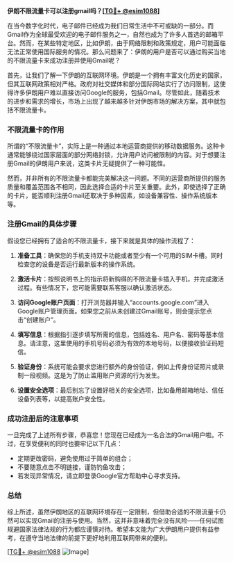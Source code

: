 **伊朗不限流量卡可以注册gmail吗？[[TG💪+ @esim1088](https://t.me/s/esim1088)]**

在当今数字化时代，电子邮件已经成为我们日常生活中不可或缺的一部分。而Gmail作为全球最受欢迎的电子邮件服务之一，自然也成为了许多人首选的邮箱平台。然而，在某些特定地区，比如伊朗，由于网络限制和政策规定，用户可能面临无法正常使用国际服务的情况。那么问题来了：伊朗的用户是否可以通过购买当地的不限流量卡来成功注册并使用Gmail呢？

首先，让我们了解一下伊朗的互联网环境。伊朗是一个拥有丰富文化历史的国家，但其互联网政策相对严格。政府对社交媒体和部分国际网站实行了访问限制，这使得许多伊朗用户难以直接访问Google的服务，包括Gmail。尽管如此，随着技术的进步和需求的增长，市场上出现了越来越多针对伊朗市场的解决方案，其中就包括不限流量卡。

### 不限流量卡的作用

所谓的“不限流量卡”，实际上是一种通过本地运营商提供的移动数据服务。这种卡通常能够绕过国家层面的部分网络封锁，允许用户访问被限制的内容。对于想要注册Gmail的伊朗用户来说，这类卡片无疑提供了一种可能性。

然而，并非所有的不限流量卡都能完美解决这一问题。不同的运营商所提供的服务质量和覆盖范围各不相同，因此选择合适的卡片至关重要。此外，即使选择了正确的卡片，能否顺利注册Gmail还取决于多种因素，如设备兼容性、操作系统版本等。

### 注册Gmail的具体步骤

假设您已经拥有了适合的不限流量卡，接下来就是具体的操作流程了：

1. **准备工具**：确保您的手机支持双卡功能或者至少有一个可用的SIM卡槽。同时检查您的设备是否运行最新版本的操作系统。
   
2. **激活卡片**：按照说明书上的指示将新购得的不限流量卡插入手机，并完成激活过程。有些情况下，您可能需要联系客服以确认激活状态。

3. **访问Google账户页面**：打开浏览器并输入“accounts.google.com”进入Google账户管理页面。如果您之前从未创建过Gmail账号，则会提示您点击“创建账户”。

4. **填写信息**：根据指引逐步填写所需的信息，包括姓名、用户名、密码等基本信息。请注意，这里使用的手机号码必须为有效的本地号码，以便接收验证码短信。

5. **验证身份**：系统可能会要求您进行额外的身份验证，例如上传身份证照片或录制一段视频。这是为了防止滥用账户资源的行为发生。

6. **设置安全选项**：最后别忘了设置好相关的安全选项，比如备用邮箱地址、信任设备列表等，以提高账户安全性。

### 成功注册后的注意事项

一旦完成了上述所有步骤，恭喜您！您现在已经成为一名合法的Gmail用户啦。不过，在享受便利的同时也要牢记以下几点：

- 定期更改密码，避免使用过于简单的组合；
- 不要随意点击不明链接，谨防钓鱼攻击；
- 若发现异常情况，请立即登录Google官方帮助中心寻求支持。

### 总结

综上所述，虽然伊朗地区的互联网环境存在一定限制，但借助合适的不限流量卡仍然可以实现Gmail的注册与使用。当然，这并非意味着完全没有风险——任何试图规避国家法律法规的行为都应谨慎对待。希望本文能为广大伊朗用户提供有益参考，在遵守当地法律的前提下更好地利用互联网带来的便利。

[[TG💪+ @esim1088](https://t.me/s/esim1088) ![Image](https://i.postimg.cc/4NQfJmqS/Snipaste-2025-05-13-00-14-12.png)]